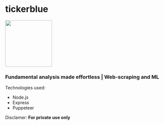 # tickerblue
<img src="https://firebasestorage.googleapis.com/v0/b/tickeroid.appspot.com/o/logo.png?alt=media&token=9404e973-e329-4bb1-bba1-04d2a4f3d5e7" width="150"/>
<h3>Fundamental analysis made effortless | Web-scraping and ML</h3>
<p>Technologies used:</p>
<ul>
    <li>Node.js</li>
    <li>Express</li>
    <li>Puppeteer</li>
</ul>

<p>Disclamer: <strong>For private use only</strong></p>